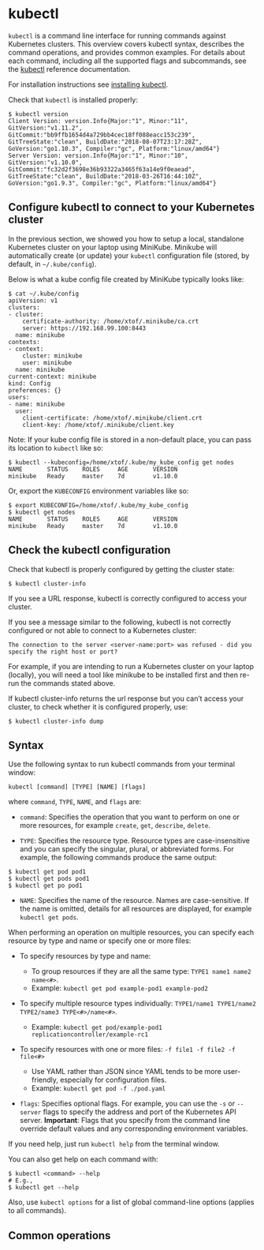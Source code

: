 # kubectl

`kubectl` is a command line interface for running commands against Kubernetes clusters. This overview covers kubectl syntax, describes the command operations, and provides common examples. For details about each command, including all the supported flags and subcommands, see the [kubectl](https://kubernetes.io/docs/reference/generated/kubectl/kubectl-commands) reference documentation.

For installation instructions see [installing kubectl](https://kubernetes.io/docs/tasks/tools/install-kubectl/).

Check that `kubectl` is installed properly:
```
$ kubectl version
Client Version: version.Info{Major:"1", Minor:"11", GitVersion:"v1.11.2", GitCommit:"bb9ffb1654d4a729bb4cec18ff088eacc153c239", GitTreeState:"clean", BuildDate:"2018-08-07T23:17:28Z", GoVersion:"go1.10.3", Compiler:"gc", Platform:"linux/amd64"}
Server Version: version.Info{Major:"1", Minor:"10", GitVersion:"v1.10.0", GitCommit:"fc32d2f3698e36b93322a3465f63a14e9f0eaead", GitTreeState:"clean", BuildDate:"2018-03-26T16:44:10Z", GoVersion:"go1.9.3", Compiler:"gc", Platform:"linux/amd64"}
```

## Configure kubectl to connect to your Kubernetes cluster

In the previous section, we showed you how to setup a local, standalone Kubernetes cluster on your laptop using MiniKube. Minikube will automatically create (or update) your `kubectl` configuration file (stored, by default, in `~/.kube/config`).

Below is what a kube config file created by MiniKube typically looks like:
```
$ cat ~/.kube/config 
apiVersion: v1
clusters:
- cluster:
    certificate-authority: /home/xtof/.minikube/ca.crt
    server: https://192.168.99.100:8443
  name: minikube
contexts:
- context:
    cluster: minikube
    user: minikube
  name: minikube
current-context: minikube
kind: Config
preferences: {}
users:
- name: minikube
  user:
    client-certificate: /home/xtof/.minikube/client.crt
    client-key: /home/xtof/.minikube/client.key
```

Note: If your kube config file is stored in a non-default place, you can pass its location to `kubectl` like so:
```
$ kubectl --kubeconfig=/home/xtof/.kube/my_kube_config get nodes
NAME       STATUS    ROLES     AGE       VERSION
minikube   Ready     master    7d        v1.10.0
```

Or, export the `KUBECONFIG` environment variables like so:
```
$ export KUBECONFIG=/home/xtof/.kube/my_kube_config
$ kubectl get nodes
NAME       STATUS    ROLES     AGE       VERSION
minikube   Ready     master    7d        v1.10.0
```

## Check the kubectl configuration

Check that kubectl is properly configured by getting the cluster state:

```
$ kubectl cluster-info
```
If you see a URL response, kubectl is correctly configured to access your cluster.

If you see a message similar to the following, kubectl is not correctly configured or not able to connect to a Kubernetes cluster:
```
The connection to the server <server-name:port> was refused - did you specify the right host or port?
```

For example, if you are intending to run a Kubernetes cluster on your laptop (locally), you will need a tool like minikube to be installed first and then re-run the commands stated above.

If kubectl cluster-info returns the url response but you can’t access your cluster, to check whether it is configured properly, use:
```
$ kubectl cluster-info dump
```

## Syntax

Use the following syntax to run kubectl commands from your terminal window:

```
kubectl [command] [TYPE] [NAME] [flags]
```
where `command`, `TYPE`, `NAME`, and `flags` are:

* `command`: Specifies the operation that you want to perform on one or more resources, for example `create`, `get`, `describe`, `delete`.

* `TYPE`: Specifies the resource type. Resource types are case-insensitive and you can specify the singular, plural, or abbreviated forms. For example, the following commands produce the same output:
```
$ kubectl get pod pod1
$ kubectl get pods pod1
$ kubectl get po pod1
```

* `NAME`: Specifies the name of the resource. Names are case-sensitive. If the name is omitted, details for all resources are displayed, for example `kubectl get pods`.

When performing an operation on multiple resources, you can specify each resource by type and name or specify one or more files:

* To specify resources by type and name:
  * To group resources if they are all the same type: `TYPE1 name1 name2 name<#>`.
  * Example: `kubectl get pod example-pod1 example-pod2`

* To specify multiple resource types individually: `TYPE1/name1 TYPE1/name2 TYPE2/name3 TYPE<#>/name<#>`.
  * Example: `kubectl get pod/example-pod1 replicationcontroller/example-rc1`

* To specify resources with one or more files: `-f file1 -f file2 -f file<#>`
  * Use YAML rather than JSON since YAML tends to be more user-friendly, especially for configuration files.
  * Example: `kubectl get pod -f ./pod.yaml`

* `flags`: Specifies optional flags. For example, you can use the `-s` or `--server` flags to specify the address and port of the Kubernetes API server.
**Important**: Flags that you specify from the command line override default values and any corresponding environment variables.

If you need help, just run `kubectl help` from the terminal window.

You can also get help on each command with:
```
$ kubectl <command> --help
# E.g.,
$ kubectl get --help
```

Also, use `kubectl options` for a list of global command-line options (applies to all commands).

## Common operations


